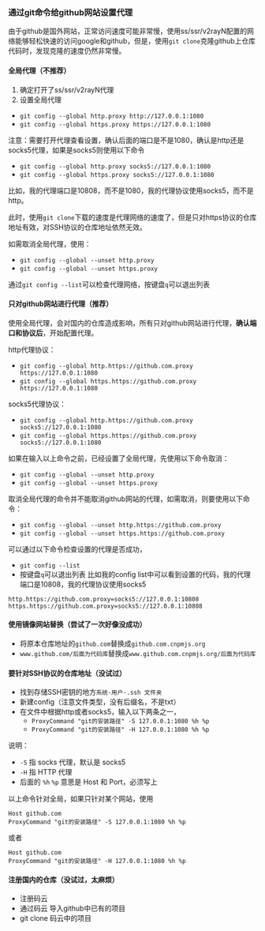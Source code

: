 ### 通过git命令给github网站设置代理
由于github是国外网站，正常访问速度可能非常慢，使用ss/ssr/v2rayN配置的网络能够轻松快速的访问google和github，但是，使用`git clone`克隆github上仓库代码时，发现克隆的速度仍然非常慢。

#### 全局代理（不推荐）
1. 确定打开了ss/ssr/v2rayN代理
2. 设置全局代理
- `git config --global http.proxy http://127.0.0.1:1080`
- `git config --global https.proxy https://127.0.0.1:1080`

注意：需要打开代理查看设置，确认后面的端口是不是1080，确认是http还是socks5代理，如果是socks5则使用以下命令

- `git config --global http.proxy socks5://127.0.0.1:1080`
- `git config --global https.proxy socks5://127.0.0.1:1080`



比如，我的代理端口是10808，而不是1080，我的代理协议使用socks5，而不是http。

此时，使用`git clone`下载的速度是代理网络的速度了，但是只对https协议的仓库地址有效，对SSH协议的仓库地址依然无效。

如需取消全局代理，使用：
- `git config --global --unset http.proxy`
- `git config --global --unset https.proxy`

通过`git config --list`可以检查代理网络，按键盘`q`可以退出列表

#### 只对github网站进行代理（推荐）
使用全局代理，会对国内的仓库造成影响，所有只对github网站进行代理，**确认端口和协议后**，开始配置代理。

http代理协议：
- `git config --global http.https://github.com.proxy https://127.0.0.1:1080`
- `git config --global https.https://github.com.proxy https://127.0.0.1:1080`

socks5代理协议：
- `git config --global http.https://github.com.proxy socks5://127.0.0.1:1080`
- `git config --global https.https://github.com.proxy socks5://127.0.0.1:1080`

如果在输入以上命令之前，已经设置了全局代理，先使用以下命令取消：
- `git config --global --unset http.proxy`
- `git config --global --unset https.proxy`


取消全局代理的命令并不能取消github网站的代理，如需取消，则要使用以下命令：
- `git config --global --unset http.https://github.com.proxy`
- `git config --global --unset https.https://github.com.proxy`

可以通过以下命令检查设置的代理是否成功，
- `git config --list`
- 按键盘`q`可以退出列表
比如我的config list中可以看到设置的代码，我的代理端口是10808，我的代理协议使用socks5
````linux
http.https://github.com.proxy=socks5://127.0.0.1:10808
https.https://github.com.proxy=socks5://127.0.0.1:10808
````

#### 使用镜像网站替换（尝试了一次好像没成功）
- 将原本仓库地址的`github.com`替换成`github.com.cnpmjs.org`
- `www.github.com/后面为代码库`替换成`www.github.com.cnpmjs.org/后面为代码库`

#### 要针对SSH协议的仓库地址（没试过）
- 找到存储SSH密钥的地方`系统-用户-.ssh 文件夹`
- 新建config（注意文件类型，没有后缀名，不是txt）
- 在文件中根据http或者socks5，输入以下两条之一，
  - `ProxyCommand "git的安装路径" -S 127.0.0.1:1080 %h %p`
  - `ProxyCommand "git的安装路径" -H 127.0.0.1:1080 %h %p`

说明：
- `-S` 指 socks 代理，默认是 socks5
- `-H` 指 HTTP 代理
- 后面的 `%h` `%p` 意思是 Host 和 Port，必须写上

以上命令针对全局，如果只针对某个网站，使用
````linux
Host github.com 
ProxyCommand "git的安装路径" -S 127.0.0.1:1080 %h %p
````
或者
````
Host github.com 
ProxyCommand "git的安装路径" -H 127.0.0.1:1080 %h %p
````

#### 注册国内的仓库（没试过，太麻烦）
- 注册码云
- 通过码云 导入github中已有的项目
- git clone 码云中的项目
